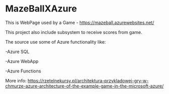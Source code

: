 # MazeBallXAzure

This is WebPage used by a Game - https://mazeball.azurewebsites.net/

This project also include subsystem to receive scores from game. 


The source use some of Azure functionality like:

-Azure SQL

-Azure WebApp

-Azure Functions



More info: https://rzetelnekursy.pl/architektura-przykladowej-gry-w-chmurze-azure-architecture-of-the-example-game-in-the-microsoft-azure/
